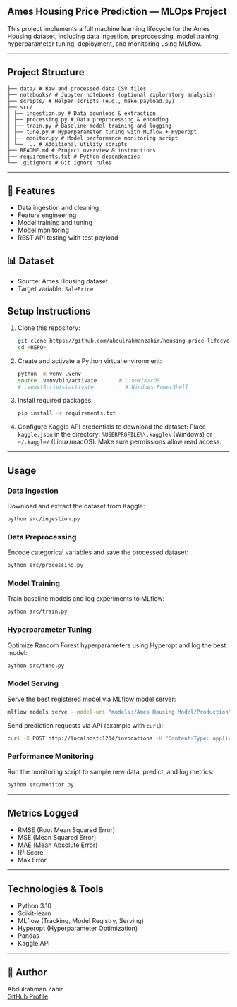 ## Ames Housing Price Prediction — MLOps Project

This project implements a full machine learning lifecycle for the Ames Housing dataset, including data ingestion, preprocessing, model training, hyperparameter tuning, deployment, and monitoring using MLflow.

---

## Project Structure

```
├── data/ # Raw and processed data CSV files
├── notebooks/ # Jupyter notebooks (optional exploratory analysis)
├── scripts/ # Helper scripts (e.g., make_payload.py)
├── src/
│ ├── ingestion.py # Data download & extraction
│ ├── processing.py # Data preprocessing & encoding
│ ├── train.py # Baseline model training and logging
│ ├── tune.py # Hyperparameter tuning with MLflow + Hyperopt
│ ├── monitor.py # Model performance monitoring script
│ └── ... # Additional utility scripts
├── README.md # Project overview & instructions
├── requirements.txt # Python dependencies
└── .gitignore # Git ignore rules
```

---

## 🔧 Features
- Data ingestion and cleaning
- Feature engineering
- Model training and tuning
- Model monitoring
- REST API testing with test payload

## 📊 Dataset
- Source: Ames Housing dataset
- Target variable: `SalePrice`

  
## Setup Instructions

1.  Clone this repository:
    ```bash
    git clone https://github.com/abdulrahmanzahir/housing-price-lifecycle.git
    cd <REPO>
    ```
2.  Create and activate a Python virtual environment:
    ```bash
    python -m venv .venv
    source .venv/bin/activate       # Linux/macOS
    # .venv\Scripts\activate          # Windows PowerShell
    ```
3.  Install required packages:
    ```bash
    pip install -r requirements.txt
    ```
4.  Configure Kaggle API credentials to download the dataset:
    Place `kaggle.json` in the directory: `%USERPROFILE%\.kaggle\` (Windows) or `~/.kaggle/` (Linux/macOS).
    Make sure permissions allow read access.

---

## Usage

### Data Ingestion

Download and extract the dataset from Kaggle:
```bash
python src/ingestion.py
```

### Data Preprocessing

Encode categorical variables and save the processed dataset:
```bash
python src/processing.py
```

### Model Training

Train baseline models and log experiments to MLflow:
```bash
python src/train.py
```

### Hyperparameter Tuning

Optimize Random Forest hyperparameters using Hyperopt and log the best model:
```bash
python src/tune.py
```

### Model Serving

Serve the best registered model via MLflow model server:
```bash
mlflow models serve --model-uri "models:/Ames Housing Model/Production" --host 0.0.0.0 --port 1234
```

Send prediction requests via API (example with `curl`):
```bash
curl -X POST http://localhost:1234/invocations -H "Content-Type: application/json" --data-binary @payload.json
```

### Performance Monitoring

Run the monitoring script to sample new data, predict, and log metrics:
```bash
python src/monitor.py
```

---

## Metrics Logged

-   RMSE (Root Mean Squared Error)
-   MSE (Mean Squared Error)
-   MAE (Mean Absolute Error)
-   R² Score
-   Max Error

---

## Technologies & Tools

-   Python 3.10
-   Scikit-learn
-   MLflow (Tracking, Model Registry, Serving)
-   Hyperopt (Hyperparameter Optimization)
-   Pandas
-   Kaggle API

---

## 👤 Author
Abdulrahman Zahir  
[GitHub Profile](https://github.com/abdulrahmanzahir)
